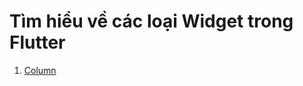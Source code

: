 # Tìm hiểu về các loại Widget trong Flutter

1. [Column](https://github.com/anhtung87/FlutterWidgets/blob/master/Column.md)